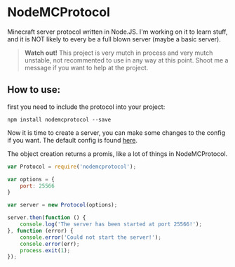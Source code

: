 # NodeMCProtocol
Minecraft server protocol written in Node.JS. I'm working on it to learn stuff, and it is NOT likely to every be a full blown server (maybe a basic server).

 > **Watch out!** This project is very mutch in process and very mutch unstable, not recommented to use in any way at this point. Shoot me a message if you want to help at the project.

## How to use:
first you need to include the protocol into your project:

`npm install nodemcprotocol --save`

Now it is time to create a server, you can make some changes to the config if you want. The default config is found [here](github.com/AtlasDev/NodeMCProtocol/blob/master/lib/config.default.js).

The object creation returns a promis, like a lot of things in NodeMCProtocol.
```JavaScript
var Protocol = require('nodemcprotocol');

var options = {
    port: 25566
}

var server = new Protocol(options);

server.then(function () {
    console.log('The server has been started at port 25566!');
}, function (error) {
    console.error('Could not start the server!');
    console.error(err);
    process.exit(1);
});
```
